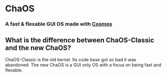 # ChaOS
### A fast & flexable GUI OS made with [Cosmos](https://github.com/CosmosOS/Cosmos)

## What is the difference between ChaOS-Classic and the new ChaOS?

ChaOS-Classic is the old kernel. Its code base got so bad it was abandoned. The new ChaOS is a GUI only OS with a focus on being fast and flexable.
